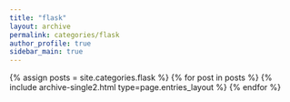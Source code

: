 ```yaml
---
title: "flask"
layout: archive
permalink: categories/flask
author_profile: true
sidebar_main: true
---
```



{% assign posts = site.categories.flask %}
{% for post in posts %} {% include archive-single2.html type=page.entries_layout %} {% endfor %}